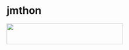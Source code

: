 # jmthon

<p align="left"><a href="https://heroku.com/deploy?template=https://github.com/KSA/roz"> <img src="https://img.shields.io/badge/Deploy%20To%20Heroku-purple?style=for-the-badge&logo=heroku" width="320" height="58.45"/></a></p>
